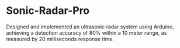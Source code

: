 # Sonic-Radar-Pro
 Designed and implemented an ultrasonic radar system using Arduino, achieving a detection accuracy of 80% within a 10 meter range, as measured by 20 milliseconds response time.
